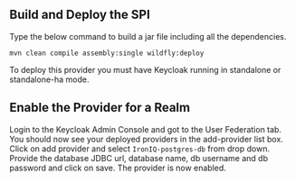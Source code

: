 Build and Deploy the SPI
-------------------------------

Type the below command to build a jar file including all the dependencies.

   ````
  mvn clean compile assembly:single wildfly:deploy
   ````

To deploy this provider you must have <span>Keycloak</span> running in standalone or standalone-ha mode.



Enable the Provider for a Realm
-------------------------------
Login to the <span>Keycloak</span> Admin Console and got to the User Federation tab.   You should now see your deployed providers in the add-provider list box.
Click on add provider and select `IronIQ-postgres-db` from drop down. Provide the database JDBC url, database name, db username and db password and click on save.
The provider is now enabled.


